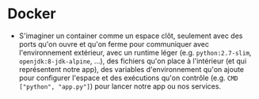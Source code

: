 # Docker

- S'imaginer un container comme un espace clôt, seulement avec des ports qu'on ouvre et qu'on ferme pour communiquer avec l'environnement extérieur, avec un runtime léger (e.g. `python:2.7-slim`, `openjdk:8-jdk-alpine`, ...), des fichiers qu'on place à l'intérieur (et qui représentent notre app), des variables d'environnement qu'on ajoute pour configurer l'espace et des exécutions qu'on contrôle (e.g. `CMD ["python", "app.py"]`) pour lancer notre app ou nos services.